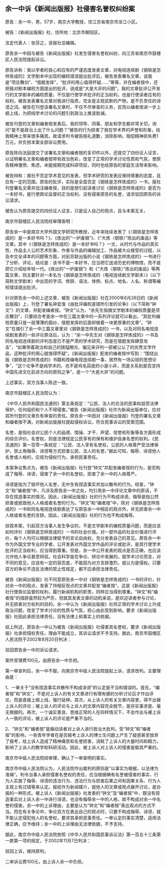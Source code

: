 ## 余一中诉《新闻出版报》社侵害名誉权纠纷案

原告：余一中，男，57岁，南京大学教授，住江苏省南京市龙江小区。

被告：《新闻出版报》社，住所地：北京市朝阳区。

法定代表人：张芬之，该报社总编辑。

原告余一中因与被告《新闻出版报》社发生侵害名誉权纠纷，向江苏省南京市鼓楼区人民法院提起诉讼。

原告诉称：我以学者的良心和应有的严谨态度发表文章，对电视连续剧《钢铁是怎样炼成的》文学剧本中出现的编校错误提出批评后，被告发表署名文章，说我是“项庄舞剑”、“借题发挥”，“批评的用心值得怀疑……”等等，并在编者按中，还把我对剧本编校方面提出的批评，说成是“大是大非的问题”。我的文章批评公开发行的文学剧本的编校质量，不仅是行使学术批评的正当权利，也是行使读者应有的权利。被告发表署名文章对我进行指责，完全是主观武断的产物，是不负责任的诽谤之词。被告在刊登该署名文章时，不仅不尽审查的义务，反而以编者按进一步上纲上线，为把纯学术讨论的问题引到政治上推波助澜。

被告刊登的文章和编者按发表后，我的领导、同事、朋友和学生都非常关切，询问“是不是政治上出了什么问题？”被告的行为损害了我在学术界的声誉和形象，给我精神上带来很多痛苦。故请求判令被告赔礼道歉，消除影响，赔偿精神损失费1万元，并负担本案全部诉讼费用。

原告除向法庭提交了该署名文章和编者按的复印件以外，还提交了四份证人证言，以证明署名文章和编者按带有政治色彩，改变了正常的学术讨论性质和气氛，使原告精神激愤、焦虑，未能按期完成科研项目，同时也给原告的家庭生活带来影响。

被告辩称：报社不否定学术意见的发表，但学术研究的发表应保持慎重的态度，且应有一定的范围。原告的批评，实际是全盘否定《钢铁是怎样炼成的》一书。报社刊登署名文章并加注编者按，目的是想引起读者讨论《钢铁是怎样炼成的》是否为一本好书，是行使舆论监督的正当权利，没有侵害原告的名誉，请求驳回原告的诉讼请求。

被告认为原告提交的四份证人证言，只是证人自己的观点，且与本案无关。

南京市鼓楼区人民法院经审理查明：

原告余一中是南京大学外国文学研究所教授，近年来陆续发表了《（钢铁是怎样炼成的）是一本好书吗？》、《炼出的“一炉废钢”》、《“大炼〈钢铁〉”炼出的废品》等文章。其中《（钢铁是怎样炼成的）是一本好书吗？》一文，从时代与作品的真实性、作品主人公的艺术形象、作者与作品的编辑加工、作品被大众接受的过程，以及中文全译本的问题等方面，对前苏联出版的小说《钢铁是怎样炼成的》一书进行了分析、评论，结论是：该书不是一本好书，应当把它送进历史的博物馆，而不是把它介绍给年轻一代。《炼出的“一炉废钢”》和《“大炼〈钢铁〉”炼出的废品》等两篇文章，则主要针对一本名为《钢铁是怎样炼成的（电视连续剧文学剧本）》（以下简称文学剧本）中出现的字词、修辞、语法、体例、标点、地名、人名、称谓等编校错误提出批评。

针对原告余一中的上述文章，被告《新闻出版报》社在2000年6月26日的《新闻出版报》上，刊登了署名钟宜渔《由批评编校差错所引发的论争》（以下简称“钟文”）的文章，并配发编者按。“钟文”认为，“余先生指摘文学剧本的编校质量是项庄舞剑”，只要综合考查余一中在三篇文章中的一系列评论就可以看出，“其批判编校质量只是一层薄薄的面纱，借题发挥的后面却做着一块更厚重的文章”。“钟文”在摘引了余一中三篇文章里对《钢铁是怎样炼成的》一书，以及对同名电视连续剧发表的一些评论原话后，认为：“余一中先生对《钢铁是怎样炼成的》一书及同名电视连续剧的评判态度已不是严肃的学术研究，而是在借题发挥肆意攻击”，“如果带着政治和自己的狭隘眼光、偏见来评判一部被公认了的优秀文学作品，这种批评的用心就值得怀疑”。《新闻出版报》配发的编者按中写到：“围绕出版《钢铁是怎样炼成的》书籍和改编电视连续剧一事，居然有一场尖锐的思想论争”，“这个论争不是纯学术的，也不是鸡毛蒜皮的小是小非，而是关系到是否坚持中国先进文化前进方向的原则之争”，是一个“大是大非”的问题。

上述事实，双方当事人陈述一致。

南京市鼓楼区人民法院认为：

《中华人民共和国民法通则》第五条规定：“公民、法人的合法的民事权益受法律保护，任何组织和个人不得侵害。”被告《新闻出版报》社作为新闻出版单位，应对其所刊登的文章负有审查的责任。原告余一中因对《新闻出版报》刊登的署名文章和编者按不满，对新闻出版报社提起侵权诉讼，符合民事诉讼的受案范围。

名誉，是指社会对公民个人的品德、情操、才干、声望、信誉和形象等各方面形成的综合评价。名誉权，则是法律规定公民享有的保有和维护自身名誉的权利。《民法通则》第一百零一条规定：“公民、法人享有名誉权，公民的人格尊严受法律保护，禁止用侮辱、诽谤等方式损害公民、法人的名誉。”据此可知，侮辱、诽谤他人名誉或人格的，应视为侵权行为，承担民事责任。

本案争议焦点为，被告《新闻出版报》社刊登“钟文”并配发编者按的行为，是否构成了侮辱、诽谤，侵害了余一中的名誉权，损害了余一中的人格尊严。

诽谤是指为了毁坏他人名誉，无中生有捏造事实并加以散布的行为。经查，“钟文”和“编者按”中，凡涉及原告余一中之处，均引用余一中评论文章中的原话，不存在捏造事实的情况。因此，《新闻出版报》社的行为不构成诽谤。侮辱是指公然损害或抵毁他人人格或者名誉的行为。“钟文”和“编者按”中，除对《钢铁是怎样炼成的》一书和同名电视连续剧表达了与原告余一中相反的观点外，并无损害余一中人格或者名誉的言辞。因此，《新闻出版报》社的行为也不构成侮辱。

综观本案，引起双方当事人发生争议的，不是文学剧本的编校质量问题，而是应该如何评价《钢铁是怎样炼成的》一书的社会价值。对一部作品的社会价值进行评价，每个人均可以根据法律赋予的言论自由权，充分发表自己的意见。原告余一中作为外国文学专业的学者，公开发表对外国文学作品的评论或批评，是其行使学术批评的正当权利，应当得到尊重。但是，余一中公开发表的观点是否正确，也应该允许他人争论甚至辩驳。社会科学是在争论、辨论中发展的。就学术讨论而言，对不同的意见，应该有一定的容忍度，不能因为对方言辞激烈，就认为是侵权。只要双方的争论不违反法律的禁止性规定，都不应承担法律责任。

被告《新闻出版报》社不同意原告余一中对《钢铁是怎样炼成的》一书的评价，针对余一中的观点，发表了持相反观点的文章并配发“编者按”。这是《新闻出版报》社行使舆论监督的权利，履行新闻机构的职责，同样应当得到尊重。“钟文”和“编者按”的措辞虽然较为严厉，但就其发表文章的动机来说，是欢迎读者参与讨论，并无损害对方权利的目的。余一中认为《新闻出版报》社将正常的学术讨论上升成政治问题，改变了学术讨论的性质与气氛，担心由此受到影响，要求《新闻出版报》社因此承担法律责任，没有法律上和事实上的依据。

综上所述，原告余一中认为被告《新闻出版报》社侵害其名誉权，要求《新闻出版报》社承担侵权责任，理由不能成立，其诉讼请求不予支持。据此，南京市鼓楼区人民法院于2002年8月20日判决：

驳回原告余一中的诉讼请求。

案件受理费100元，由原告余一中负担。

第一审宣判后，余一中不服，向南京市中级人民法院提起上诉，请求改判。主要理由是：

1、一审关于“没有捏造事实并散布不构成诽谤”的认定是不当和错误的。首先，“编者按”和“钟文”，不是对上诉人的有关文章进行有理有据的分析讨论后才作出评论，而是直接上纲上线，强行延伸。其次，从上诉人的有关文章内容里，得不出被上诉人的评论；被上诉人的评论与上诉人的文章内容完全脱节，是非实事求是、毫无根据的。再次，一个诚实善良、思维正常的人在同样情况下，不会作出与被上诉人一致的评论，被上诉人的评论是严重不当的。

2、“钟文”和“编者按”是煽动读者对上诉人进行政治大批判。受“钟文”和“编者按”的影响，一些青年学者在是否报考上诉人的博士生问题上产生了疑惑甚至放弃了报考，给上诉人造成了精神痛苦和名誉损害，消耗了上诉人的大量时间和精力，影响了上诉人的教学和科研活动。因此，被上诉人对上诉人的侵害是极其严重的。

南京市中级人民法院经审理，确认了一审查明的事实。

南京市中级人民法院认为，人民法院作出裁判的原则是“以事实为根据，以法律为准绳”。判令当事人承担侵害名誉权的责任，应当根据确有名誉被侵害的事实、行为人实施了侮辱、诽谤的违法行为、违法行为与损害后果之间有因果关系、行为人主观上有过错等来认定。报纸作为新闻媒介，就他人的文章或观点展开讨论，是办报的一种形式。被上诉人《新闻出版报》社发表的“钟文”及“编者按”中，既没有捏造事实对上诉人余一中进行诽谤，也没有侮辱余一中的人格，故不构成对余一中名誉的侵害。余一中的上诉理由，主要是认为“钟文”和“编者按”表达观点的方式不当。而在有关争论中，争论双方在表达自己的观点时，只要不构成侮辱、诽谤，就不能认定侵犯他人的名誉权，要求其承担民事责任。一审认定的事实清楚，适用法律正确，应予维持；余一中的上诉理由无法律依据，不予支持。

据此，南京市中级人民法院依照《中华人民共和国民事诉讼法》第一百五十三条第一款第一项的规定，于2002年11月7日判决：

驳回上诉，维持原判。

二审诉讼费100元，由上诉人余一中负担。

